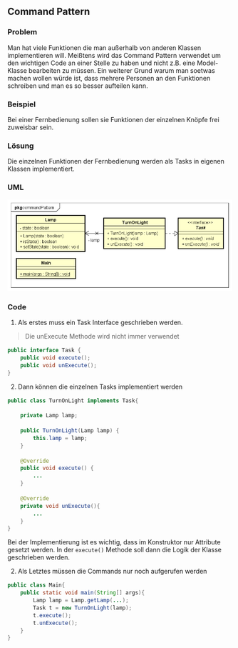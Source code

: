 ## Command Pattern

### Problem

Man hat viele Funktionen die man außerhalb von anderen Klassen implementieren will. Meißtens wird das Command Pattern verwendet um den wichtigen Code an einer Stelle zu haben und nicht z.B. eine Model-Klasse bearbeiten zu müssen. Ein weiterer Grund warum man soetwas machen wollen würde ist, dass mehrere Personen an den Funktionen schreiben und man es so besser aufteilen kann.

### Beispiel

Bei einer Fernbedienung sollen sie Funktionen der einzelnen Knöpfe frei zuweisbar sein. 

### Lösung

Die einzelnen Funktionen der Fernbedienung werden als Tasks in eigenen Klassen implementiert.

### UML

![Command UML-Diagramm](CommandUML.png "Command")

### Code

1) Als erstes muss ein Task Interface geschrieben werden.

> Die unExecute Methode wird nicht immer verwendet

```java
public interface Task {
    public void execute();
    public void unExecute();
}
```

2) Dann können die einzelnen Tasks implementiert werden

```java
public class TurnOnLight implements Task{

    private Lamp lamp;

    public TurnOnLight(Lamp lamp) {
        this.lamp = lamp;
    }

    @Override
    public void execute() {
        ...
    }

    @Override
    private void unExecute(){
    	...
    }
}
```
Bei der Implementierung ist es wichtig, dass im Konstruktor nur Attribute gesetzt werden. In der `execute()` Methode soll dann die Logik der Klasse geschrieben werden.

2) Als Letztes müssen die Commands nur noch aufgerufen werden

```java
public class Main{
	public static void main(String[] args){
		Lamp lamp = Lamp.getLamp(...);
		Task t = new TurnOnLight(lamp);
		t.execute();
		t.unExecute();
	}
}
```
